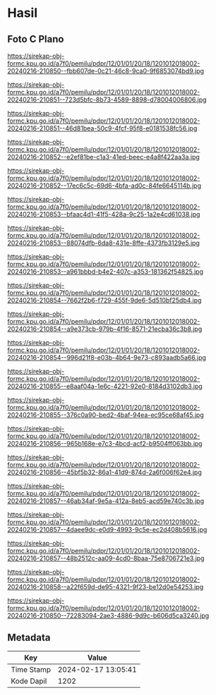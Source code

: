 # Hasil

## Foto C Plano

https://sirekap-obj-formc.kpu.go.id/a7f0/pemilu/pdpr/12/01/01/20/18/1201012018002-20240216-210850--fbb607de-0c21-46c8-9ca0-9f6853074bd9.jpg

https://sirekap-obj-formc.kpu.go.id/a7f0/pemilu/pdpr/12/01/01/20/18/1201012018002-20240216-210851--723d5bfc-8b73-4589-8898-d78004006806.jpg

https://sirekap-obj-formc.kpu.go.id/a7f0/pemilu/pdpr/12/01/01/20/18/1201012018002-20240216-210851--46d81bea-50c9-4fcf-95f8-e0181538fc56.jpg

https://sirekap-obj-formc.kpu.go.id/a7f0/pemilu/pdpr/12/01/01/20/18/1201012018002-20240216-210852--e2ef81be-c1a3-41ed-beec-e4a8f422aa3a.jpg

https://sirekap-obj-formc.kpu.go.id/a7f0/pemilu/pdpr/12/01/01/20/18/1201012018002-20240216-210852--17ec6c5c-69d6-4bfa-ad0c-84fe6645114b.jpg

https://sirekap-obj-formc.kpu.go.id/a7f0/pemilu/pdpr/12/01/01/20/18/1201012018002-20240216-210853--bfaac4d1-41f5-428a-9c25-1a2e4cd61038.jpg

https://sirekap-obj-formc.kpu.go.id/a7f0/pemilu/pdpr/12/01/01/20/18/1201012018002-20240216-210853--88074dfb-6da8-431e-8ffe-4373fb3129e5.jpg

https://sirekap-obj-formc.kpu.go.id/a7f0/pemilu/pdpr/12/01/01/20/18/1201012018002-20240216-210853--a961bbbd-b4e2-407c-a353-181362f54825.jpg

https://sirekap-obj-formc.kpu.go.id/a7f0/pemilu/pdpr/12/01/01/20/18/1201012018002-20240216-210854--7662f2b6-f729-455f-9de6-5d510bf25db4.jpg

https://sirekap-obj-formc.kpu.go.id/a7f0/pemilu/pdpr/12/01/01/20/18/1201012018002-20240216-210854--a9e373cb-979b-4f16-8571-21ecba36c3b8.jpg

https://sirekap-obj-formc.kpu.go.id/a7f0/pemilu/pdpr/12/01/01/20/18/1201012018002-20240216-210854--996d21f8-e03b-4b64-9e73-c893aadb5a66.jpg

https://sirekap-obj-formc.kpu.go.id/a7f0/pemilu/pdpr/12/01/01/20/18/1201012018002-20240216-210855--e8aaf04a-1e6c-4221-92e0-8184d3102db3.jpg

https://sirekap-obj-formc.kpu.go.id/a7f0/pemilu/pdpr/12/01/01/20/18/1201012018002-20240216-210855--376c0a90-bed2-4baf-94ea-ec95ce68af45.jpg

https://sirekap-obj-formc.kpu.go.id/a7f0/pemilu/pdpr/12/01/01/20/18/1201012018002-20240216-210856--965b168e-e7c3-4bcd-acf2-b9504ff063bb.jpg

https://sirekap-obj-formc.kpu.go.id/a7f0/pemilu/pdpr/12/01/01/20/18/1201012018002-20240216-210856--45bf5b32-86a1-41d9-874d-2a6f006f62e4.jpg

https://sirekap-obj-formc.kpu.go.id/a7f0/pemilu/pdpr/12/01/01/20/18/1201012018002-20240216-210857--46ab34af-9e5a-412a-8eb5-acd59e740c3b.jpg

https://sirekap-obj-formc.kpu.go.id/a7f0/pemilu/pdpr/12/01/01/20/18/1201012018002-20240216-210857--4daee9dc-e0d9-4993-9c5e-ec2d408b5616.jpg

https://sirekap-obj-formc.kpu.go.id/a7f0/pemilu/pdpr/12/01/01/20/18/1201012018002-20240216-210857--48b2512c-aa09-4cd0-8baa-75e8706721e3.jpg

https://sirekap-obj-formc.kpu.go.id/a7f0/pemilu/pdpr/12/01/01/20/18/1201012018002-20240216-210858--a22f659d-de95-4321-9f23-be12d0e54253.jpg

https://sirekap-obj-formc.kpu.go.id/a7f0/pemilu/pdpr/12/01/01/20/18/1201012018002-20240216-210850--72283094-2ae3-4886-9d9c-b606d5ca3240.jpg


## Metadata

| Key        | Value               |
| ---------- | ------------------- |
| Time Stamp | 2024-02-17 13:05:41 |
| Kode Dapil | 1202                |



